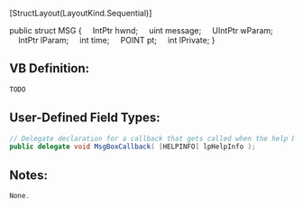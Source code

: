 [StructLayout(LayoutKind.Sequential)]

public struct MSG
{
    IntPtr hwnd;
    uint message;
    UIntPtr wParam;
    IntPtr lParam;
    int time;
    POINT pt;
    int lPrivate;
}

## VB Definition:
```cs
TODO
```

## User-Defined Field Types:
```cs
// Delegate declaration for a callback that gets called when the help button on the message box is pushed.
public delegate void MsgBoxCallback( [HELPINFO] lpHelpInfo );
```

## Notes:
```cs
None.
```
